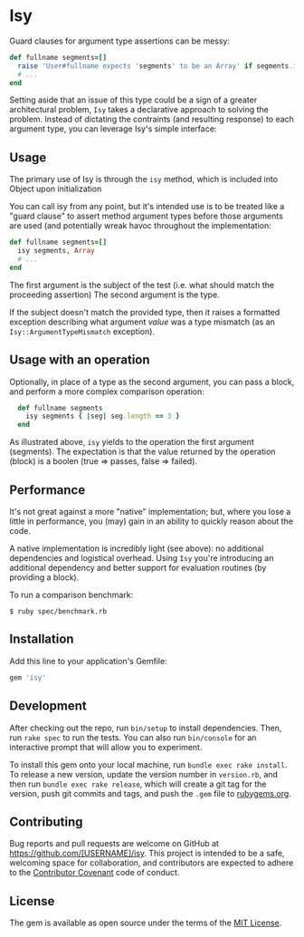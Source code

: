 # Isy

Guard clauses for argument type assertions can be messy:

```ruby
def fullname segments=[]
  raise 'User#fullname expects 'segments' to be an Array' if segments.is_a? Array
  # ...
end
```

Setting aside that an issue of this type could be a sign of a greater
architectural problem, `Isy` takes a declarative approach to solving the problem.
Instead of dictating the contraints (and resulting response) to each argument type,
you can leverage Isy's simple interface:

## Usage

The primary use of Isy is through the `isy` method, which is included into Object upon initialization

You can call isy from any point, but it's intended use is to be treated like a "guard clause" to
assert method argument types before those arguments are used (and potentially wreak havoc
throughout the implementation:

```ruby
def fullname segments=[]
  isy segments, Array
  # ...
end
```

The first argument is the subject of the test (i.e. what should match the proceeding assertion)
The second argument is the type.

If the subject doesn't match the provided type, then it raises a formatted exception describing
what argument *value* was a type mismatch (as an `Isy::ArgumentTypeMismatch` exception).

## Usage with an operation

Optionally, in place of a type as the second argument, you can pass a block, and perform
a more complex comparison operation:

```ruby
  def fullname segments
    isy segments { |seg| seg.length == 3 }
  end
```

As illustrated above, `isy` yields to the operation the first argument (segments).  The expectation
is that the value returned by the operation (block) is a boolen (true => passes, false => failed).

## Performance

It's not great against a more "native" implementation; but, where you lose a little
in performance, you (may) gain in an ability to quickly reason about the
code.

A native implementation is incredibly light (see above): no additional dependencies
and logistical overhead.  Using `Isy` you're introducing an additional dependency and
better support for evaluation routines (by providing a block).

To run a comparison benchmark:

`$ ruby spec/benchmark.rb`

## Installation

Add this line to your application's Gemfile:

```ruby
gem 'isy'
```

## Development

After checking out the repo, run `bin/setup` to install dependencies. Then, run `rake spec` to run the tests. You can also run `bin/console` for an interactive prompt that will allow you to experiment.

To install this gem onto your local machine, run `bundle exec rake install`. To release a new version, update the version number in `version.rb`, and then run `bundle exec rake release`, which will create a git tag for the version, push git commits and tags, and push the `.gem` file to [rubygems.org](https://rubygems.org).

## Contributing

Bug reports and pull requests are welcome on GitHub at https://github.com/[USERNAME]/isy. This project is intended to be a safe, welcoming space for collaboration, and contributors are expected to adhere to the [Contributor Covenant](contributor-covenant.org) code of conduct.


## License

The gem is available as open source under the terms of the [MIT License](http://opensource.org/licenses/MIT).
